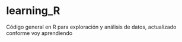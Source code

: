 # learning_R
Código general en R para exploración y análisis de datos, actualizado conforme voy aprendiendo
